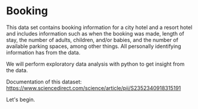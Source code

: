 # Booking 
This data set contains booking information for a city hotel and a resort hotel and includes information such as when the booking was made, length of stay, the number of adults, children, and/or babies, and the number of available parking spaces, among other things. All personally identifying information has from the data.

We will perform exploratory data analysis with python to get insight from the data.

Documentation of this dataset: https://www.sciencedirect.com/science/article/pii/S2352340918315191

Let's begin.
